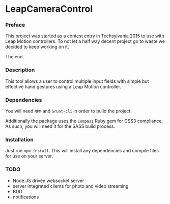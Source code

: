 # LeapCameraControl

### Preface
This project was started as a contest entry in Techsylvania 2015 to use with Leap Motion controllers. To not let a half way decent project go to waste we decided to keep working on it.

The end.

### Description
This tool allows a user to control multiple input fields with simple but effective hand gestures using a Leap Motion controller.

### Dependencies
You will need `NPM` and `Grunt-cli` in order to build the project.

Additionally the package uses the `Compass` Ruby gem for CSS3 compliance. As such, you will need it for the SASS build process.

### Installation
Just run `npm install`. This will install any dependencies and compile files for use on your server.

### TODO
- Node.JS driven websocket server
- server integrated clients for photo and video streaming
- BDD
- notifications
